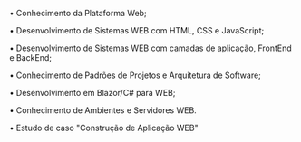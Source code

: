 •	Conhecimento da Plataforma Web;

•	Desenvolvimento de Sistemas WEB com HTML, CSS e JavaScript;

•	Desenvolvimento de Sistemas WEB com camadas de aplicação, FrontEnd e BackEnd;

•	Conhecimento de Padrões de Projetos e Arquitetura de Software;

•	Desenvolvimento em Blazor/C# para WEB;

•	Conhecimento de Ambientes e Servidores WEB.

•	Estudo de caso "Construção de Aplicação WEB"